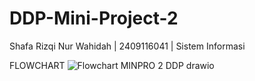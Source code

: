 # DDP-Mini-Project-2
Shafa Rizqi Nur Wahidah | 2409116041 | Sistem Informasi

FLOWCHART
![Flowchart MINPRO 2 DDP drawio](https://github.com/user-attachments/assets/a64bbb8e-6d74-4880-b8a2-167e4bf4466f)

